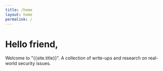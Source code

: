 ```yaml
---
title: /home
layout: home
permalink: /
---
```


# Hello friend,

Welcome to "{{site.title}}". A collection of write-ups and research on real-world security issues.


